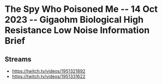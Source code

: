 # The Spy Who Poisoned Me -- 14 Oct 2023 -- Gigaohm Biological High Resistance Low Noise Information Brief

## Streams
- https://twitch.tv/videos/1951321892
- https://twitch.tv/videos/1951331622

